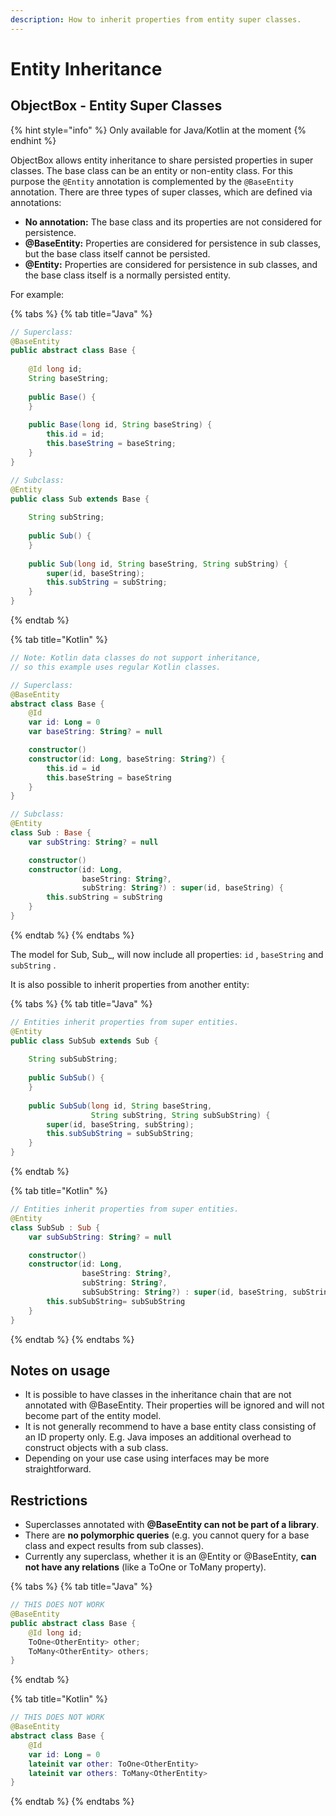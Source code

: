 ```yaml
---
description: How to inherit properties from entity super classes.
---
```


# Entity Inheritance

## ObjectBox - Entity Super Classes

{% hint style="info" %}
Only available for Java/Kotlin at the moment
{% endhint %}

ObjectBox allows entity inheritance to share persisted properties in super classes. The base class can be an entity or non-entity class. For this purpose the `@Entity`  annotation is complemented by the `@BaseEntity`  annotation. There are three types of super classes, which are defined via annotations:

* **No annotation:** The base class and its properties are not considered for persistence.
* **@BaseEntity:** Properties are considered for persistence in sub classes, but the base class itself cannot be persisted.
* **@Entity:** Properties are considered for persistence in sub classes, and the base class itself is a normally persisted entity.

For example:

{% tabs %}
{% tab title="Java" %}
```java
// Superclass:
@BaseEntity
public abstract class Base {
    
    @Id long id;
    String baseString;
    
    public Base() {
    }
    
    public Base(long id, String baseString) {
        this.id = id;
        this.baseString = baseString;
    }
}

// Subclass:
@Entity
public class Sub extends Base {
    
    String subString;
    
    public Sub() {
    }
    
    public Sub(long id, String baseString, String subString) {
        super(id, baseString);
        this.subString = subString;
    }
}
```
{% endtab %}

{% tab title="Kotlin" %}
```kotlin
// Note: Kotlin data classes do not support inheritance,
// so this example uses regular Kotlin classes.

// Superclass:
@BaseEntity
abstract class Base {
    @Id
    var id: Long = 0
    var baseString: String? = null

    constructor()
    constructor(id: Long, baseString: String?) {
        this.id = id
        this.baseString = baseString
    }
}

// Subclass:
@Entity
class Sub : Base {
    var subString: String? = null

    constructor()
    constructor(id: Long, 
                baseString: String?,
                subString: String?) : super(id, baseString) {
        this.subString = subString
    }
}
```
{% endtab %}
{% endtabs %}

The model for Sub, Sub\_, will now include all properties: `id` , `baseString`  and `subString` .

It is also possible to inherit properties from another entity:

{% tabs %}
{% tab title="Java" %}
```java
// Entities inherit properties from super entities.
@Entity
public class SubSub extends Sub {
    
    String subSubString;
    
    public SubSub() {
    }
    
    public SubSub(long id, String baseString,
                  String subString, String subSubString) {
        super(id, baseString, subString);
        this.subSubString = subSubString;
    }
}
```
{% endtab %}

{% tab title="Kotlin" %}
```kotlin
// Entities inherit properties from super entities.
@Entity
class SubSub : Sub {
    var subSubString: String? = null

    constructor()
    constructor(id: Long,
                baseString: String?,
                subString: String?,
                subSubString: String?) : super(id, baseString, subString) {
        this.subSubString= subSubString
    }
}
```
{% endtab %}
{% endtabs %}



## Notes on usage

* It is possible to have classes in the inheritance chain that are not annotated with @BaseEntity. Their properties will be ignored and will not become part of the entity model.
* It is not generally recommend to have a base entity class consisting of an ID property only. E.g. Java imposes an additional overhead to construct objects with a sub class.
* Depending on your use case using interfaces may be more straightforward.

## Restrictions

* Superclasses annotated with **@BaseEntity can not be part of a library**.
* There are **no polymorphic queries** (e.g. you cannot query for a base class and expect results from sub classes).
* Currently any superclass, whether it is an @Entity or @BaseEntity, **can not have any relations** (like a ToOne or ToMany property).

{% tabs %}
{% tab title="Java" %}
```java
// THIS DOES NOT WORK
@BaseEntity
public abstract class Base {
    @Id long id;
    ToOne<OtherEntity> other; 
    ToMany<OtherEntity> others; 
}
```
{% endtab %}

{% tab title="Kotlin" %}
```kotlin
// THIS DOES NOT WORK
@BaseEntity
abstract class Base {
    @Id
    var id: Long = 0
    lateinit var other: ToOne<OtherEntity>
    lateinit var others: ToMany<OtherEntity>
}
```
{% endtab %}
{% endtabs %}

